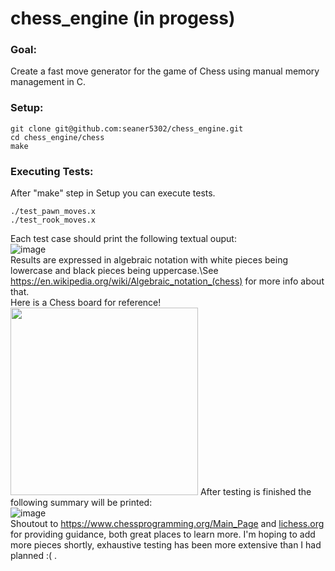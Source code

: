 # chess_engine (in progess)
### Goal:
Create a fast move generator for the game of Chess using manual memory management in C.
### Setup:
```
git clone git@github.com:seaner5302/chess_engine.git
cd chess_engine/chess
make
```
### Executing Tests:
After "make" step in Setup you can execute tests.
```
./test_pawn_moves.x
./test_rook_moves.x
```
Each test case should print the following textual ouput:\
![image](https://github.com/user-attachments/assets/ace55b56-994d-4a9f-9701-1b09a22d2056)\
Results are expressed in algebraic notation with white pieces being lowercase and black pieces being uppercase.\See https://en.wikipedia.org/wiki/Algebraic_notation_(chess) for more info about that.\
Here is a Chess board for reference!\
<img src="https://github.com/user-attachments/assets/40a0163b-7b64-41a8-8230-ed380f165a0c" width="300" height="300">
After testing is finished the following summary will be printed:\
![image](https://github.com/user-attachments/assets/16836f6b-0abc-4845-89f7-d8a4cc4b80a5)\
Shoutout to https://www.chessprogramming.org/Main_Page and [lichess.org](https://lichess.org/) for providing guidance, both great places to learn more. I'm hoping to add more pieces shortly, exhaustive testing has been more extensive than I had planned :( .
